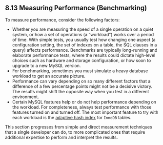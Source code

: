 ## 8.13 Measuring Performance (Benchmarking)

To measure performance, consider the following factors: 

- Whether you are measuring the speed of a single operation on a quiet system, or how a set of operations (a “workload”) works over a period of time. With simple tests, you usually test how changing one aspect (a configuration setting, the set of indexes on a table, the SQL clauses in a query) affects performance. Benchmarks are typically long-running and elaborate performance tests, where the results could dictate high-level choices such as hardware and storage configuration, or how soon to upgrade to a new MySQL version. 
- For benchmarking, sometimes you must simulate a heavy database workload to get an accurate picture. 
- Performance can vary depending on so many different factors that a difference of a few percentage points might not be a decisive victory. The results might shift the opposite way when you test in a different environment. 
- Certain MySQL features help or do not help performance depending on the workload. For completeness, always test performance with those features turned on and turned off. The most important feature to try with each workload is the [adaptive hash index](https://dev.mysql.com/doc/refman/8.0/en/innodb-adaptive-hash.html) for `InnoDB` tables. 

This section progresses from simple and direct measurement techniques that a single developer can do, to more complicated ones that require additional expertise to perform and interpret the results. 